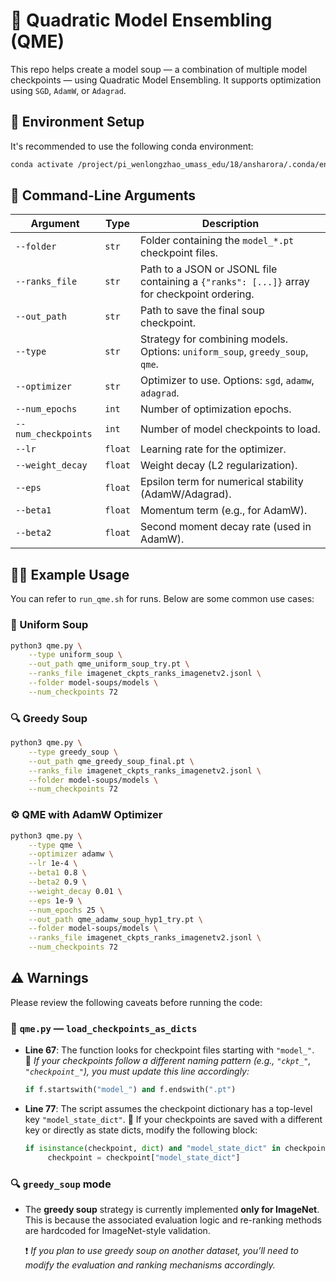 # 🥣 Quadratic Model Ensembling (QME)

This repo helps create a model soup — a combination of multiple model checkpoints — using Quadratic Model Ensembling. It supports optimization using `SGD`, `AdamW`, or `Adagrad`.

## 🧪 Environment Setup

It's recommended to use the following conda environment:

```bash
conda activate /project/pi_wenlongzhao_umass_edu/18/ansharora/.conda/envs/model_soups
```

## 🔧 Command-Line Arguments

| Argument | Type | Description |
|----------|------|-------------|
| `--folder` | `str` | Folder containing the `model_*.pt` checkpoint files. |
| `--ranks_file` | `str` | Path to a JSON or JSONL file containing a `{"ranks": [...]}` array for checkpoint ordering. |
| `--out_path` | `str` | Path to save the final soup checkpoint. |
| `--type` | `str` | Strategy for combining models. Options: `uniform_soup`, `greedy_soup`, `qme`. |
| `--optimizer` | `str` | Optimizer to use. Options: `sgd`, `adamw`, `adagrad`. |
| `--num_epochs` | `int` | Number of optimization epochs. |
| `--num_checkpoints` | `int` | Number of model checkpoints to load. |
| `--lr` | `float` | Learning rate for the optimizer. |
| `--weight_decay` | `float` | Weight decay (L2 regularization). |
| `--eps` | `float` | Epsilon term for numerical stability (AdamW/Adagrad). |
| `--beta1` | `float` | Momentum term (e.g., for AdamW). |
| `--beta2` | `float` | Second moment decay rate (used in AdamW). |

## 🏃‍♂️ Example Usage

You can refer to `run_qme.sh` for runs. Below are some common use cases:

### 🍜 Uniform Soup

```bash
python3 qme.py \
    --type uniform_soup \
    --out_path qme_uniform_soup_try.pt \
    --ranks_file imagenet_ckpts_ranks_imagenetv2.jsonl \
    --folder model-soups/models \
    --num_checkpoints 72
```

### 🔍 Greedy Soup
```bash
python3 qme.py \
    --type greedy_soup \
    --out_path qme_greedy_soup_final.pt \
    --ranks_file imagenet_ckpts_ranks_imagenetv2.jsonl \
    --folder model-soups/models \
    --num_checkpoints 72
```

### ⚙️ QME with AdamW Optimizer
```bash
python3 qme.py \
    --type qme \
    --optimizer adamw \
    --lr 1e-4 \
    --beta1 0.8 \
    --beta2 0.9 \
    --weight_decay 0.01 \
    --eps 1e-9 \
    --num_epochs 25 \
    --out_path qme_adamw_soup_hyp1_try.pt \
    --folder model-soups/models \
    --ranks_file imagenet_ckpts_ranks_imagenetv2.jsonl \
    --num_checkpoints 72
```


## ⚠️ Warnings

Please review the following caveats before running the code:

### 📄 `qme.py` — `load_checkpoints_as_dicts`

- **Line 67**: The function looks for checkpoint files starting with `"model_"`.  
  🔧 *If your checkpoints follow a different naming pattern (e.g., `"ckpt_"`, `"checkpoint_"`), you must update this line accordingly:*

  ```python
  if f.startswith("model_") and f.endswith(".pt")
  ```

- **Line 77**: The script assumes the checkpoint dictionary has a top-level key `"model_state_dict"`.
🔧 If your checkpoints are saved with a different key or directly as state dicts, modify the following block:

   ```python
   if isinstance(checkpoint, dict) and "model_state_dict" in checkpoint:
        checkpoint = checkpoint["model_state_dict"]
   ```

### 🔍 `greedy_soup` mode

- The **greedy soup** strategy is currently implemented **only for ImageNet**.  
  This is because the associated evaluation logic and re-ranking methods are hardcoded for ImageNet-style validation.

  ❗ *If you plan to use greedy soup on another dataset, you’ll need to modify the evaluation and ranking mechanisms accordingly.*
